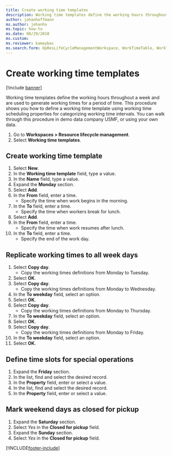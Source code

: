 ```yaml
--- 
title: Create working time templates
description: Working time templates define the working hours throughout a week and are used to generate working times for a period of time.
author: johanhoffmann
ms.author: johanho
ms.topic: how-to
ms.date: 08/29/2018
ms.custom:
ms.reviewer: kamaybac 
ms.search.form: OpResLifeCycleManagementWorkspace, WorkTimeTable, WorkTimeCopyDayDialog, WorkPeriodTemplate
---
```


# Create working time templates

[!include [banner](../../includes/banner.md)]

Working time templates define the working hours throughout a week and are used to generate working times for a period of time. This procedure shows you how to define a working time template using working time scheduling properties for categorizing working time intervals. You can walk through this procedure in demo data company USMF, or using your own data.

1. Go to **Workspaces > Resource lifecycle management**.
1. Select **Working time templates**.

## Create working time template

1. Select **New**.
1. In the **Working time template** field, type a value.
1. In the **Name** field, type a value.
1. Expand the **Monday** section.
1. Select **Add**.
1. In the **From** field, enter a time.
    * Specify the time when work begins in the morning.  
1. In the **To** field, enter a time.
    * Specify the time when workers break for lunch.  
1. Select **Add**.
1. In the **From** field, enter a time.
    * Specify the time when work resumes after lunch.  
1. In the **To** field, enter a time.
    * Specify the end of the work day.  

## Replicate working times to all week days

1. Select **Copy day**.
    * Copy the working times definitions from Monday to Tuesday.  
1. Select **OK**.
1. Select **Copy day**.
    * Copy the working times definitions from Monday to Wednesday.  
1. In the **To weekday** field, select an option.
1. Select **OK**.
1. Select **Copy day**.
    * Copy the working times definitions from Monday to Thursday.  
1. In the **To weekday** field, select an option.
1. Select **OK**.
1. Select **Copy day**.
    * Copy the working times definitions from Monday to Friday.  
1. In the **To weekday** field, select an option.
1. Select **OK**.

## Define time slots for special operations

1. Expand the **Friday** section.
1. In the list, find and select the desired record.
1. In the **Property** field, enter or select a value.
1. In the list, find and select the desired record.
1. In the **Property** field, enter or select a value.

## Mark weekend days as closed for pickup

1. Expand the **Saturday** section.
1. Select *Yes* in the **Closed for pickup** field.
1. Expand the **Sunday** section.
1. Select *Yes* in the **Closed for pickup** field.


[!INCLUDE[footer-include](../../../includes/footer-banner.md)]